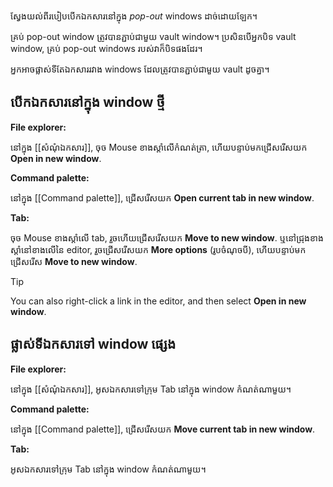 ស្វែងយល់ពីរបៀបបើកឯកសារនៅក្នុង _pop-out_ windows ដាច់ដោយឡែក។

គ្រប់ pop-out window ត្រូវបានភ្ជាប់ជាមួយ vault window។ ប្រសិនបើអ្នកបិទ vault window, គ្រប់ pop-out windows របស់វា​​ក៏បិទផងដែរ។

អ្នកអាចផ្លាស់ទីតែឯកសាររវាង windows ដែលត្រូវបានភ្ជាប់ជាមួយ vault ដូចគ្នា។

## បើកឯកសារនៅក្នុង window ថ្មី

**File explorer:**

នៅក្នុង [[សំណំុឯកសារ]], ចុច Mouse ខាងស្ដាំលើកំណត់ត្រា, ហើយបន្ទាប់មកជ្រើសរើសយក **Open in new window**.

**Command palette:**

នៅក្នុង [[Command palette]], ជ្រើសរើសយក **Open current tab in new window**.

**Tab:**

ចុច Mouse ខាងស្ដាំលើ tab, រួចហើយជ្រើសរើសយក **Move to new window**. ឬនៅជ្រុងខាងស្តាំនៅខាងលើនៃ editor, រួចជ្រើសរើសយក **More options** (រូបចំណុចបី), ហើយបន្ទាប់មកជ្រើសរើស **Move to new window**.

> [!tip]
> You can also right-click a link in the editor, and then select **Open in new window**.

## ផ្លាស់ទីឯកសារទៅ​ window ផ្សេង

**File explorer:**

នៅក្នុង [[សំណំុឯកសារ]], អូសឯកសារទៅក្រុម​ Tab នៅក្នុង​ window កំណត់ណាមួយ។

**Command palette:**

នៅក្នុង [[Command palette]], ជ្រើសរើសយក **Move current tab in new window**.

**Tab:**

អូសឯកសារទៅក្រុម​ Tab នៅក្នុង​ window កំណត់ណាមួយ។
